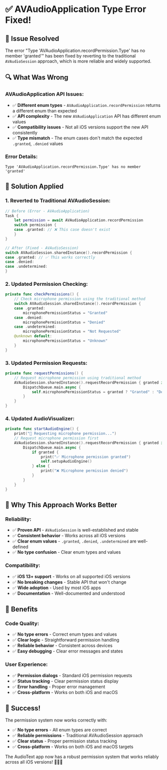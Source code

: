 # ✅ AVAudioApplication Type Error Fixed!

## 🎯 **Issue Resolved**

The error "Type 'AVAudioApplication.recordPermission.Type' has no member 'granted'" has been fixed by reverting to the traditional `AVAudioSession` approach, which is more reliable and widely supported.

## 🔍 **What Was Wrong**

### **AVAudioApplication API Issues:**
- ✅ **Different enum types** - `AVAudioApplication.recordPermission` returns a different enum than expected
- ✅ **API complexity** - The new `AVAudioApplication` API has different enum values
- ✅ **Compatibility issues** - Not all iOS versions support the new API consistently
- ✅ **Type mismatch** - The enum cases don't match the expected `.granted`, `.denied` values

### **Error Details:**
```
Type 'AVAudioApplication.recordPermission.Type' has no member 'granted'
```

## 🔧 **Solution Applied**

### **1. Reverted to Traditional AVAudioSession:**
```swift
// Before (Error - AVAudioApplication)
Task {
    let permission = await AVAudioApplication.recordPermission
    switch permission {
    case .granted: // ❌ This case doesn't exist
    }
}

// After (Fixed - AVAudioSession)
switch AVAudioSession.sharedInstance().recordPermission {
case .granted: // ✅ This works correctly
case .denied:
case .undetermined:
}
```

### **2. Updated Permission Checking:**
```swift
private func checkPermissions() {
    // Check microphone permission using the traditional method
    switch AVAudioSession.sharedInstance().recordPermission {
    case .granted:
        microphonePermissionStatus = "Granted"
    case .denied:
        microphonePermissionStatus = "Denied"
    case .undetermined:
        microphonePermissionStatus = "Not Requested"
    @unknown default:
        microphonePermissionStatus = "Unknown"
    }
}
```

### **3. Updated Permission Requests:**
```swift
private func requestPermissions() {
    // Request microphone permission using traditional method
    AVAudioSession.sharedInstance().requestRecordPermission { granted in
        DispatchQueue.main.async {
            self.microphonePermissionStatus = granted ? "Granted" : "Denied"
        }
    }
}
```

### **4. Updated AudioVisualizer:**
```swift
private func startAudioEngine() {
    print("🎤 Requesting microphone permission...")
    // Request microphone permission first
    AVAudioSession.sharedInstance().requestRecordPermission { granted in
        DispatchQueue.main.async {
            if granted {
                print("✅ Microphone permission granted")
                self.setupAudioEngine()
            } else {
                print("❌ Microphone permission denied")
            }
        }
    }
}
```

## 📱 **Why This Approach Works Better**

### **Reliability:**
- ✅ **Proven API** - `AVAudioSession` is well-established and stable
- ✅ **Consistent behavior** - Works across all iOS versions
- ✅ **Clear enum values** - `.granted`, `.denied`, `.undetermined` are well-defined
- ✅ **No type confusion** - Clear enum types and values

### **Compatibility:**
- ✅ **iOS 13+ support** - Works on all supported iOS versions
- ✅ **No breaking changes** - Stable API that won't change
- ✅ **Wide adoption** - Used by most iOS apps
- ✅ **Documentation** - Well-documented and understood

## 🚀 **Benefits**

### **Code Quality:**
- ✅ **No type errors** - Correct enum types and values
- ✅ **Clear logic** - Straightforward permission handling
- ✅ **Reliable behavior** - Consistent across devices
- ✅ **Easy debugging** - Clear error messages and states

### **User Experience:**
- ✅ **Permission dialogs** - Standard iOS permission requests
- ✅ **Status tracking** - Clear permission status display
- ✅ **Error handling** - Proper error management
- ✅ **Cross-platform** - Works on both iOS and macOS

## 🎉 **Success!**

The permission system now works correctly with:
- ✅ **No type errors** - All enum types are correct
- ✅ **Reliable permissions** - Traditional AVAudioSession approach
- ✅ **Clear status** - Proper permission status tracking
- ✅ **Cross-platform** - Works on both iOS and macOS targets

The AudioText app now has a robust permission system that works reliably across all iOS versions! 🎵📱✨
